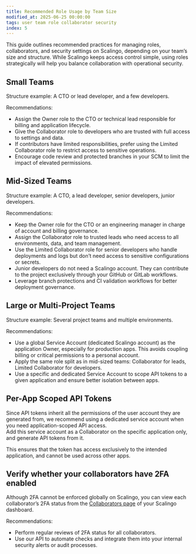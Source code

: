 ```yaml
---
title: Recommended Role Usage by Team Size
modified_at: 2025-06-25 00:00:00
tags: user team role collaborator security
index: 5
---
```


This guide outlines recommended practices for managing roles, collaborators, and security settings on Scalingo, depending on your team’s size and structure. While Scalingo keeps access control simple, using roles strategically will help you balance collaboration with operational security.

## Small Teams

Structure example: A CTO or lead developer, and a few developers.

Recommendations:

* Assign the Owner role to the CTO or technical lead responsible for billing and application lifecycle.  
* Give the Collaborator role to developers who are trusted with full access to settings and data.  
* If contributors have limited responsibilities, prefer using the Limited Collaborator role to restrict access to sensitive operations.  
* Encourage code review and protected branches in your SCM to limit the impact of elevated permissions.

## Mid-Sized Teams

Structure example: A CTO, a lead developer, senior developers, junior developers.

Recommendations:

* Keep the Owner role for the CTO or an engineering manager in charge of account and billing governance.  
* Assign the Collaborator role to trusted leads who need access to all environments, data, and team management.  
* Use the Limited Collaborator role for senior developers who handle deployments and logs but don’t need access to sensitive configurations or secrets.  
* Junior developers do not need a Scalingo account. They can contribute to the project exclusively through your GitHub or GitLab workflows.  
* Leverage branch protections and CI validation workflows for better deployment governance.

## Large or Multi-Project Teams

Structure example: Several project teams and multiple environments.

Recommendations:

* Use a global Service Account (dedicated Scalingo account) as the application Owner, especially for production apps. This avoids coupling billing or critical permissions to a personal account.  
* Apply the same role split as in mid-sized teams: Collaborator for leads, Limited Collaborator for developers.  
* Use a specific and dedicated Service Account to scope API tokens to a given application and ensure better isolation between apps.

## Per-App Scoped API Tokens

Since API tokens inherit all the permissions of the user account they are generated from, we recommend using a dedicated service account when you need application-scoped API access.  
Add this service account as a Collaborator on the specific application only, and generate API tokens from it.

This ensures that the token has access exclusively to the intended application, and cannot be used across other apps.

## Verify whether your collaborators have 2FA enabled

Although 2FA cannot be enforced globally on Scalingo, you can view each collaborator’s 2FA status from the [Collaborators page](https://dashboard.scalingo.com/collaborators) of your Scalingo dashboard.

Recommendations:

* Perform regular reviews of 2FA status for all collaborators.  
* Use our API to automate checks and integrate them into your internal security alerts or audit processes.
